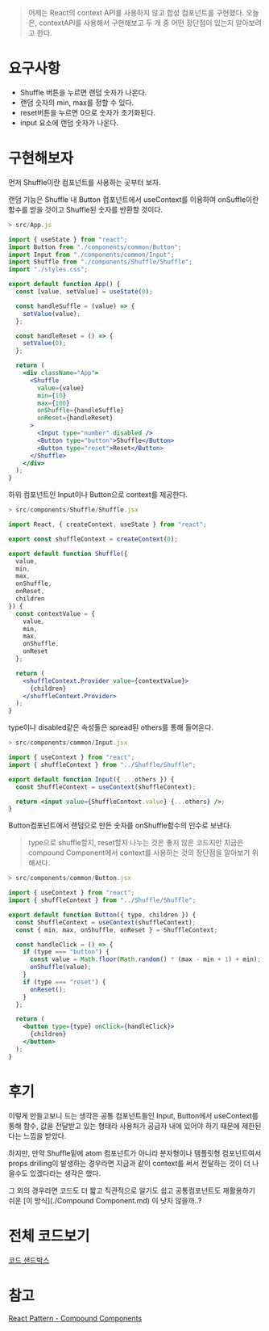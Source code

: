 > 어제는 React의 context API를 사용하지 않고 합성 컴포넌트를 구현했다. 오늘은, contextAPI를 사용해서 구현해보고 두 개 중 어떤 장단점이 있는지 알아보려고 한다.



# 요구사항

- Shuffle 버튼을 누르면 랜덤 숫자가 나온다.
- 랜덤 숫자의 min, max를 정할 수 있다.
- reset버튼을 누르면 0으로 숫자가 초기화된다.
- input 요소에 랜덤 숫자가 나온다.



# 구현해보자

먼저 Shuffle이란 컴포넌트를 사용하는 곳부터 보자.

랜덤 기능은 Shuffle 내 Button 컴포넌트에서 useContext를 이용하여 onSuffle이란 함수를 받을 것이고 Shuffle된 숫자를 반환할 것이다.

```jsx
> src/App.js

import { useState } from "react";
import Button from "./components/common/Button";
import Input from "./components/common/Input";
import Shuffle from "./components/Shuffle/Shuffle";
import "./styles.css";

export default function App() {
  const [value, setValue] = useState(0);

  const handleSuffle = (value) => {
    setValue(value);
  };

  const handleReset = () => {
    setValue(0);
  };

  return (
    <div className="App">
      <Shuffle
        value={value}
        min={10}
        max={100}
        onShuffle={handleSuffle}
        onReset={handleReset}
      >
        <Input type="number" disabled />
        <Button type="button">Shuffle</Button>
        <Button type="reset">Reset</Button>
      </Shuffle>
    </div>
  );
}
```



  

하위 컴포넌트인 Input이나 Button으로 context를 제공한다.

```jsx
> src/components/Shuffle/Shuffle.jsx

import React, { createContext, useState } from "react";

export const shuffleContext = createContext(0);

export default function Shuffle({
  value,
  min,
  max,
  onShuffle,
  onReset,
  children
}) {
  const contextValue = {
    value,
    min,
    max,
    onShuffle,
    onReset
  };

  return (
    <shuffleContext.Provider value={contextValue}>
      {children}
    </shuffleContext.Provider>
  );
}

```



  

type이나 disabled같은 속성들은 spread된 others를 통해 들어온다.

```jsx
> src/components/common/Input.jsx

import { useContext } from "react";
import { shuffleContext } from "../Shuffle/Shuffle";

export default function Input({ ...others }) {
  const ShuffleContext = useContext(shuffleContext);

  return <input value={ShuffleContext.value} {...others} />;
}
```

  

 Button컴포넌트에서 랜덤으로 만든 숫자를 onShuffle함수의 인수로 보낸다.

> type으로 shuffle할지, reset할지 나누는 것은 좋지 않은 코드지만 지금은 compound Component에서 context를 사용하는 것의 장단점을 알아보기 위해서다.

```jsx
> src/components/common/Button.jsx

import { useContext } from "react";
import { shuffleContext } from "../Shuffle/Shuffle";

export default function Button({ type, children }) {
  const ShuffleContext = useContext(shuffleContext);
  const { min, max, onShuffle, onReset } = ShuffleContext;

  const handleClick = () => {
    if (type === "button") {
      const value = Math.floor(Math.random() * (max - min + 1) + min);
      onShuffle(value);
    }
    if (type === "reset") {
      onReset();
    }
  };

  return (
    <button type={type} onClick={handleClick}>
      {children}
    </button>
  );
}
```





# 후기

이렇게 만들고보니 드는 생각은 공통 컴포넌트들인 Input, Button에서 useContext를 통해 함수, 값을 전달받고 있는 형태라 사용처가 공급자 내에 있어야 하기 때문에 제한된다는 느낌을 받았다.

하지만, 만약 Shuffle밑에 atom 컴포넌트가 아니라 분자형이나 템플릿형 컴포넌트여서 props drilling이 발생하는 경우라면 지금과 같이 context를 써서 전달하는 것이 더 나을수도 있겠다라는 생각은 했다.

그 외의 경우라면 코드도 더 짧고 직관적으로 알기도 쉽고 공통컴포넌트도 재활용하기 쉬운 [이 방식](./Compound Component.md) 이 낫지 않을까..?



# 전체 코드보기

[코드 샌드박스](https://codesandbox.io/s/brave-shirley-s2ulrp?file=/src/App.js)

# 참고

[React Pattern - Compound Components](https://flowergeoji.me/react/react-pattern-compound-components/)